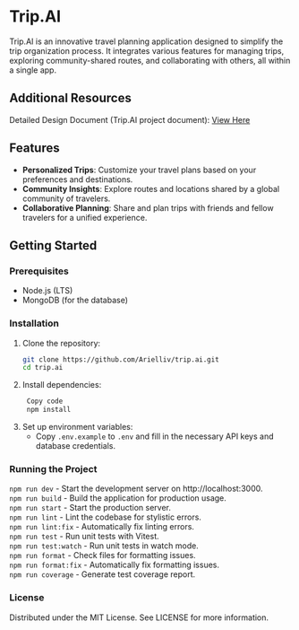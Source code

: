 # Trip.AI

Trip.AI is an innovative travel planning application designed to simplify the trip organization process. It integrates various features for managing trips, exploring community-shared routes, and collaborating with others, all within a single app.

## Additional Resources

Detailed Design Document (Trip.AI project document): [View Here](https://docs.google.com/document/d/155oA9apKNnwKPbUnlHWyBHoATP2gVL4NYspxJ8QSU2A/edit?usp=sharing)

## Features

- **Personalized Trips**: Customize your travel plans based on your preferences and destinations.
- **Community Insights**: Explore routes and locations shared by a global community of travelers.
- **Collaborative Planning**: Share and plan trips with friends and fellow travelers for a unified experience.

## Getting Started

### Prerequisites

- Node.js (LTS)
- MongoDB (for the database)

### Installation

1. Clone the repository:
   ```bash
   git clone https://github.com/Arielliv/trip.ai.git
   cd trip.ai
   ```
2. Install dependencies:
   ```bash
    Copy code
    npm install
   ```
3. Set up environment variables:
   - Copy `.env.example` to `.env` and fill in the necessary API keys and database credentials.

### Running the Project

`npm run dev` - Start the development server on http://localhost:3000.  
 `npm run build` - Build the application for production usage.  
 `npm run start` - Start the production server.  
 `npm run lint` - Lint the codebase for stylistic errors.  
 `npm run lint:fix` - Automatically fix linting errors.  
 `npm run test` - Run unit tests with Vitest.  
 `npm run test:watch` - Run unit tests in watch mode.  
 `npm run format` - Check files for formatting issues.  
 `npm run format:fix` - Automatically fix formatting issues.  
 `npm run coverage` - Generate test coverage report.

### License

Distributed under the MIT License. See LICENSE for more information.

